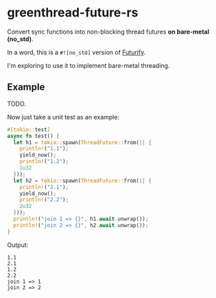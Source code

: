 # greenthread-future-rs

Convert sync functions into non-blocking thread futures **on bare-metal (no_std)**.

In a word, this is a `#![no_std]` version of [Futurify](https://github.com/robertohuertasm/futurify).

I'm exploring to use it to implement bare-metal threading.

## Example

TODO. 

Now just take a unit test as an example:

```rust
#[tokio::test]
async fn test() {
  let h1 = tokio::spawn(ThreadFuture::from(|| {
    println!("1.1");
    yield_now();
    println!("1.2");
    1u32
  }));
  let h2 = tokio::spawn(ThreadFuture::from(|| {
    println!("2.1");
    yield_now();
    println!("2.2");
    2u32
  }));
  println!("join 1 => {}", h1.await.unwrap());
  println!("join 2 => {}", h2.await.unwrap());
}
```

Output:

```
1.1
2.1
1.2
2.2
join 1 => 1
join 2 => 2
```



